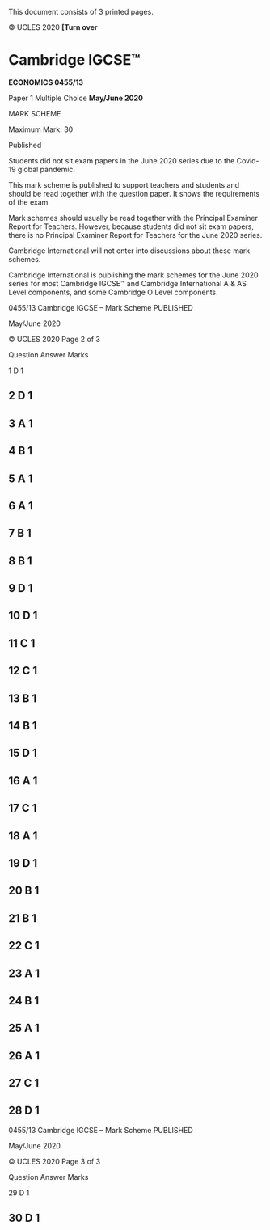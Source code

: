  This document consists of 3 printed pages. 

© UCLES 2020 **[Turn over** 

# Cambridge IGCSE™ 

**ECONOMICS 0455/13** 

Paper 1 Multiple Choice **May/June 2020** 

MARK SCHEME 

Maximum Mark: 30 

 Published 

Students did not sit exam papers in the June 2020 series due to the Covid-19 global pandemic. 

This mark scheme is published to support teachers and students and should be read together with the question paper. It shows the requirements of the exam. 

Mark schemes should usually be read together with the Principal Examiner Report for Teachers. However, because students did not sit exam papers, there is no Principal Examiner Report for Teachers for the June 2020 series. 

Cambridge International will not enter into discussions about these mark schemes. 

Cambridge International is publishing the mark schemes for the June 2020 series for most Cambridge IGCSE™ and Cambridge International A & AS Level components, and some Cambridge O Level components. 


0455/13 Cambridge IGCSE – Mark Scheme PUBLISHED 

 May/June 2020 

© UCLES 2020 Page 2 of 3 

 Question Answer Marks 

 1 D 1 

## 2 D 1 

## 3 A 1 

## 4 B 1 

## 5 A 1 

## 6 A 1 

## 7 B 1 

## 8 B 1 

## 9 D 1 

## 10 D 1 

## 11 C 1 

## 12 C 1 

## 13 B 1 

## 14 B 1 

## 15 D 1 

## 16 A 1 

## 17 C 1 

## 18 A 1 

## 19 D 1 

## 20 B 1 

## 21 B 1 

## 22 C 1 

## 23 A 1 

## 24 B 1 

## 25 A 1 

## 26 A 1 

## 27 C 1 

## 28 D 1 


0455/13 Cambridge IGCSE – Mark Scheme PUBLISHED 

 May/June 2020 

© UCLES 2020 Page 3 of 3 

 Question Answer Marks 

 29 D 1 

## 30 D 1 


